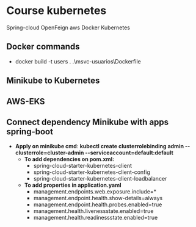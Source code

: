 # Course kubernetes
Spring-cloud OpenFeign aws Docker Kubernetes
## Docker commands
* docker build -t users . .\msvc-usuarios\Dockerfile

## Minikube to Kubernetes

## AWS-EKS

## Connect dependency Minikube with apps spring-boot
* **Apply on minikube cmd**: **kubectl create clusterrolebinding admin --clusterrole=cluster-admin --serviceaccount=default:default**
  * **To add dependencies on pom.xml:** 
    - spring-cloud-starter-kubernetes-client
    - spring-cloud-starter-kubernetes-client-config
    - spring-cloud-starter-kubernetes-client-loadbalancer
  * **To add properties in application.yaml**
    - management.endpoints.web.exposure.include=*
    - management.endpoint.health.show-details=always
    - management.endpoint.health.probes.enabled=true
    - management.health.livenessstate.enabled=true
    - management.health.readinessstate.enabled=true




